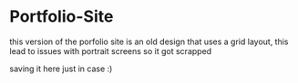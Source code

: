 # Portfolio-Site

this version of the porfolio site is an old design that uses a grid layout, this lead to issues with portrait screens so it got scrapped

saving it here just in case :)
